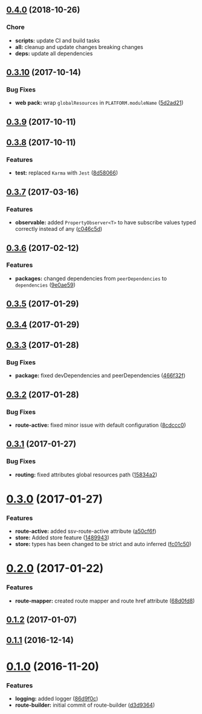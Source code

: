 <a name="0.4.0"></a>
## [0.4.0](https://github.com/sketch7/ssv-au-core/compare/0.3.10...0.4.0) (2018-10-26)

### Chore
* **scripts:** update CI and build tasks
* **all:** cleanup and update changes breaking changes
* **deps:** update all dependencies



<a name="0.3.10"></a>
## [0.3.10](https://github.com/sketch7/ssv-au-core/compare/0.3.9...0.3.10) (2017-10-14)


### Bug Fixes

* **web pack:** wrap `globalResources` in `PLATFORM.moduleName` ([5d2ad21](https://github.com/sketch7/ssv-au-core/commit/5d2ad21))



<a name="0.3.9"></a>
## [0.3.9](https://github.com/sketch7/ssv-au-core/compare/0.3.8...0.3.9) (2017-10-11)



<a name="0.3.8"></a>
## [0.3.8](https://github.com/sketch7/ssv-au-core/compare/0.3.7...0.3.8) (2017-10-11)


### Features

* **test:** replaced `Karma` with `Jest` ([8d58066](https://github.com/sketch7/ssv-au-core/commit/8d58066))



<a name="0.3.7"></a>
## [0.3.7](https://github.com/sketch7/ssv-au-core/compare/0.3.6...0.3.7) (2017-03-16)


### Features

* **observable:** added `PropertyObserver<T>` to have subscribe values typed correctly instead of any ([c046c5d](https://github.com/sketch7/ssv-au-core/commit/c046c5d))



<a name="0.3.6"></a>
## [0.3.6](https://github.com/sketch7/ssv-au-core/compare/0.3.5...0.3.6) (2017-02-12)


### Features

* **packages:** changed dependencies from `peerDependencies` to `dependencies` ([9e0ae59](https://github.com/sketch7/ssv-au-core/commit/9e0ae59))



<a name="0.3.5"></a>
## [0.3.5](https://github.com/sketch7/ssv-au-core/compare/0.3.4...0.3.5) (2017-01-29)



<a name="0.3.4"></a>
## [0.3.4](https://github.com/sketch7/ssv-au-core/compare/0.3.3...0.3.4) (2017-01-29)



<a name="0.3.3"></a>
## [0.3.3](https://github.com/sketch7/ssv-au-core/compare/0.3.2...0.3.3) (2017-01-28)


### Bug Fixes

* **package:** fixed devDependencies and peerDependencies ([466f32f](https://github.com/sketch7/ssv-au-core/commit/466f32f))



<a name="0.3.2"></a>
## [0.3.2](https://github.com/sketch7/ssv-au-core/compare/0.3.1...0.3.2) (2017-01-28)


### Bug Fixes

* **route-active:** fixed minor issue with default configuration ([8cdccc0](https://github.com/sketch7/ssv-au-core/commit/8cdccc0))



<a name="0.3.1"></a>
## [0.3.1](https://github.com/sketch7/ssv-au-core/compare/0.3.0...0.3.1) (2017-01-27)


### Bug Fixes

* **routing:** fixed attributes global resources path ([15834a2](https://github.com/sketch7/ssv-au-core/commit/15834a2))



<a name="0.3.0"></a>
# [0.3.0](https://github.com/sketch7/ssv-au-core/compare/0.2.0...0.3.0) (2017-01-27)


### Features

* **route-active:** added ssv-route-active attribute ([a50cf6f](https://github.com/sketch7/ssv-au-core/commit/a50cf6f))
* **store:** Added store feature ([1489943](https://github.com/sketch7/ssv-au-core/commit/1489943))
* **store:** types has been changed to be strict and auto inferred ([fc01c50](https://github.com/sketch7/ssv-au-core/commit/fc01c50))



<a name="0.2.0"></a>
# [0.2.0](https://github.com/sketch7/ssv-au-core/compare/0.1.2...0.2.0) (2017-01-22)


### Features

* **route-mapper:** created route mapper and route href attribute ([68d0fd8](https://github.com/sketch7/ssv-au-core/commit/68d0fd8))



<a name="0.1.2"></a>
## [0.1.2](https://github.com/sketch7/ssv-au-core/compare/0.1.1...0.1.2) (2017-01-07)



<a name="0.1.1"></a>
## [0.1.1](https://github.com/sketch7/ssv-au-core/compare/0.1.0...0.1.1) (2016-12-14)



<a name="0.1.0"></a>
# [0.1.0](https://github.com/sketch7/ssv-au-core/compare/86d9f0c...0.1.0) (2016-11-20)


### Features

* **logging:** added logger ([86d9f0c](https://github.com/sketch7/ssv-au-core/commit/86d9f0c))
* **route-builder:** initial commit of route-builder ([d3d9364](https://github.com/sketch7/ssv-au-core/commit/d3d9364))



